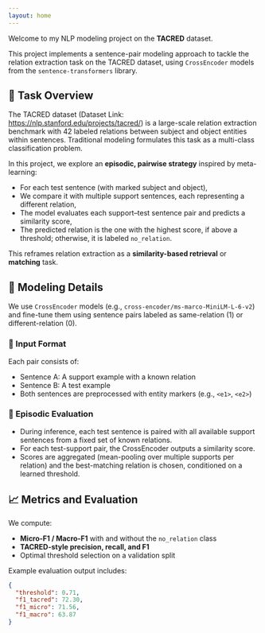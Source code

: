 ```yaml
---
layout: home
---
```


Welcome to my NLP modeling project on the **TACRED** dataset. 

This project implements a sentence-pair modeling approach to tackle the relation extraction task on the TACRED dataset, using `CrossEncoder` models from the `sentence-transformers` library.




## 🧠 Task Overview

The TACRED dataset (Dataset Link: https://nlp.stanford.edu/projects/tacred/) is a large-scale relation extraction benchmark with 42 labeled relations between subject and object entities within sentences. Traditional modeling formulates this task as a multi-class classification problem.

In this project, we explore an **episodic, pairwise strategy** inspired by meta-learning:

- For each test sentence (with marked subject and object),
- We compare it with multiple support sentences, each representing a different relation,
- The model evaluates each support–test sentence pair and predicts a similarity score,
- The predicted relation is the one with the highest score, if above a threshold; otherwise, it is labeled `no_relation`.

This reframes relation extraction as a **similarity-based retrieval** or **matching** task.




## 🧪 Modeling Details

We use `CrossEncoder` models (e.g., `cross-encoder/ms-marco-MiniLM-L-6-v2`) and fine-tune them using sentence pairs labeled as same-relation (1) or different-relation (0).




### 🧱 Input Format

Each pair consists of:

- Sentence A: A support example with a known relation
- Sentence B: A test example
- Both sentences are preprocessed with entity markers (e.g., `<e1>`, `<e2>`)




### 📂 Episodic Evaluation

- During inference, each test sentence is paired with all available support sentences from a fixed set of known relations.
- For each test-support pair, the CrossEncoder outputs a similarity score.
- Scores are aggregated (mean-pooling over multiple supports per relation) and the best-matching relation is chosen, conditioned on a learned threshold.




## 📈 Metrics and Evaluation

We compute:

- **Micro-F1 / Macro-F1** with and without the `no_relation` class
- **TACRED-style precision, recall, and F1**
- Optimal threshold selection on a validation split

Example evaluation output includes:

```json
{
  "threshold": 0.71,
  "f1_tacred": 72.30,
  "f1_micro": 71.56,
  "f1_macro": 63.87
}

```

